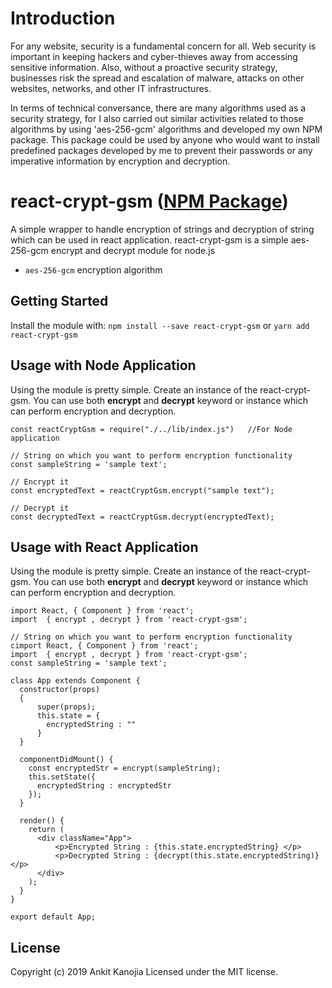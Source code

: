 # Introduction

For any website, security is a fundamental concern for all. Web security is important in keeping hackers and cyber-thieves away from accessing sensitive information. Also, without a proactive security strategy, businesses risk the spread and escalation of malware, attacks on other websites, networks, and other IT infrastructures.

In terms of technical conversance, there are many algorithms used as a security strategy, for I also carried out similar activities related to those algorithms by using 'aes-256-gcm' algorithms and developed my own NPM package. This package could be used by anyone who would want to install predefined packages developed by me to prevent their passwords or any imperative information by encryption and decryption.

# react-crypt-gsm ([NPM Package](https://www.npmjs.com/package/react-crypt-gsm "NPM Package"))
A simple wrapper to handle encryption of strings and decryption of string which can be used in react application. react-crypt-gsm is a simple aes-256-gcm encrypt and decrypt module for node.js

  - `aes-256-gcm` encryption algorithm

## Getting Started
Install the module with: `npm install --save react-crypt-gsm` or `yarn add react-crypt-gsm`

## Usage with Node Application
Using the module is pretty simple.  Create an instance of the react-crypt-gsm. You can use both **encrypt** and **decrypt** keyword or instance which can perform encryption and decryption.

```
const reactCryptGsm = require("./../lib/index.js")   //For Node application

// String on which you want to perform encryption functionality
const sampleString = 'sample text';

// Encrypt it
const encryptedText = reactCryptGsm.encrypt("sample text");

// Decrypt it
const decryptedText = reactCryptGsm.decrypt(encryptedText);
```

## Usage with React Application
Using the module is pretty simple.  Create an instance of the react-crypt-gsm. You can use both **encrypt** and **decrypt** keyword or instance which can perform encryption and decryption.

```
import React, { Component } from 'react';
import  { encrypt , decrypt } from 'react-crypt-gsm';

// String on which you want to perform encryption functionality
cimport React, { Component } from 'react';
import  { encrypt , decrypt } from 'react-crypt-gsm';
const sampleString = 'sample text';

class App extends Component {
  constructor(props)
  {
      super(props);
      this.state = {
        encryptedString : ""
      }
  }

  componentDidMount() {
    const encryptedStr = encrypt(sampleString);
    this.setState({
      encryptedString : encryptedStr
    });
  }

  render() {
    return (
      <div className="App">
          <p>Encrypted String : {this.state.encryptedString} </p>
          <p>Decrypted String : {decrypt(this.state.encryptedString)} </p>
      </div>
    );
  }
}

export default App;
```

## License
Copyright (c) 2019 Ankit Kanojia
Licensed under the MIT license. 
